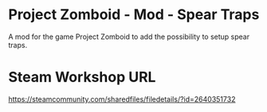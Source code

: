 # Project Zomboid - Mod - Spear Traps
A mod for the game Project Zomboid to add the possibility to setup spear traps.

# Steam Workshop URL
https://steamcommunity.com/sharedfiles/filedetails/?id=2640351732
